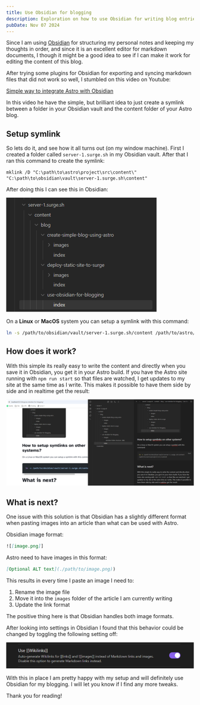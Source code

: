 ```yaml
---
title: Use Obsidian for blogging
description: Exploration on how to use Obsidian for writing blog entries using markdown.
pubDate: Nov 07 2024
---
```

Since I am using [Obsidian](https://obsidian.md/) for structuring my personal notes and keeping my thoughts in order, and since it is an excellent editor for markdown documents, I though it might be a good idea to see if I can make it work for editing the content of this blog.

After trying some plugins for Obsidian for exporting and syncing markdown files that did not work so well, I stumbled on this video on Youtube:

[Simple way to integrate Astro with Obsidian](https://www.youtube.com/watch?v=dz3GOp4hN50)

In this video he have the simple, but brilliant idea to just create a symlink between a folder in your Obsidian vault and the content folder of your Astro blog.

## Setup symlink

So lets do it, and see how it all turns out (on my window machine). First I created a folder called `server-1.surge.sh` in my Obsidian vault. After that I ran this command to create the symlink:

```
mklink /D "C:\path\to\astro\project\src\content\" "C:\path\to\obsidian\vault\server-1.surge.sh\content"
```

After doing this I can see this in Obsidian:

![](./images/obsidian-folder-structure.png)

On a **Linux** or **MacOS** system you can setup a symlink with this command:

``` bash
ln -s /path/to/obsidian/vault/server-1.surge.sh/content /path/to/astro/project/src/content
```

## How does it work?

With this simple its really easy to write the content and directly when you save it in Obsidian, you get it in your Astro build. If you have the Astro site running with `npm run start` so that files are watched, I get updates to my site at the same time as I write. This makes it possible to have them side by side and in realtime get the result:

![](./images/obsidian-edit-astro-view.png)

## What is next?

One issue with this solution is that Obsidian has a slightly different format when pasting images into an article than what can be used with Astro.

Obsidian image format:

``` markdown
![[image.png]]
```

Astro need to have images in this format:

``` markdown
[Optional ALT text](./path/to/image.png))
```

This results in every time I paste an image I need to: 
1. Rename the image file
2. Move it into the `images` folder of the article I am currently writing
3. Update the link format

The positive thing here is that Obsidian handles both image formats.

After looking into settings in Obsidian I found that this behavior could be changed by toggling the following setting off: 

![](images/wikilinks-to-markdown-links.png)

With this in place I am pretty happy with my setup and will definitely use Obsidian for my blogging. I will let you know if I find any more tweaks. 

Thank you for reading!